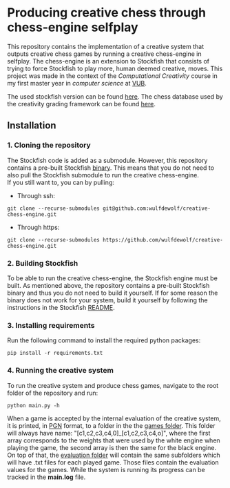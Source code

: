 # Producing creative chess through chess-engine selfplay
This repository contains the implementation of a creative system that outputs creative chess games by running a creative chess-engine in selfplay.
The chess-engine is an extension to Stockfish that consists of trying to force Stockfish to play more, human deemed creative, moves.
This project was made in the context of the _Computational Creativity_ course in my first master year in _computer science_ at [VUB](https://www.vub.be).

The used stockfish version can be found [here](https://github.com/official-stockfish/Stockfish).
The chess database used by the creativity grading framework can be found [here](https://www.chessdb.cn/cloudbookc_api_en.html).


## Installation

### 1. Cloning the repository
The Stockfish code is added as a submodule. However, this repository contains a pre-built Stockfish [binary](extended-engine/binary/stockfish). This means that you do not need to also pull the Stockfish submodule to run the creative chess-engine.  
If you still want to, you can by pulling:
* Through ssh:
```console
git clone --recurse-submodules git@github.com:wulfdewolf/creative-chess-engine.git
```
* Through https:
```console
git clone --recurse-submodules https://github.com/wulfdewolf/creative-chess-engine.git
```

### 2. Building Stockfish
To be able to run the creative chess-engine, the Stockfish engine must be built. 
As mentioned above, the repository contains a pre-built Stockfish binary and thus you do not need to build it yourself.
If for some reason the binary does not work for your system, build it yourself by following the instructions in the Stockfish [README](https://github.com/official-stockfish/Stockfish/blob/master/README.md).

### 3. Installing requirements
Run the following command to install the required python packages:
```console
pip install -r requirements.txt
```

### 4. Running the creative system
To run the creative system and produce chess games, navigate to the root folder of the repository and run:
```console
python main.py -h
```
When a game is accepted by the internal evaluation of the creative system, it is printed, in [PGN](http://www.saremba.de/chessgml/standards/pgn/pgn-complete.htm) format, to a folder in the the [games folder](games/). This folder will always have name: "[c1,c2,c3,c4,0]_[c1,c2,c3,c4,o]", where the first array corresponds to the weights that were used by the white engine when playing the game, the second array is then the same for the black engine. On top of that, the [evaluation folder](evaluation/) will contain the same subfolders which will have .txt files for each played game. Those files contain the evaluation values for the games. 
While the system is running its progress can be tracked in the **main.log** file. 
